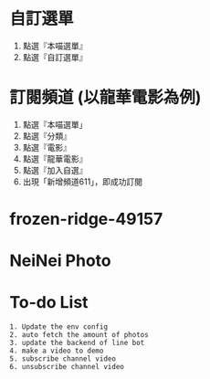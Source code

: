 # 自訂選單

1. 點選『本喵選單』
2. 點選『自訂選單』

# 訂閱頻道 (以龍華電影為例)
1. 點選『本喵選單」
2. 點選『分類』
3. 點選『電影』
4. 點選『龍華電影』
5. 點選『加入自選』
6. 出現「新增頻道611」，即成功訂閱


# frozen-ridge-49157
# NeiNei Photo
# To-do List
	1. Update the env config
	2. auto fetch the amount of photos
	3. update the backend of line bot
	4. make a video to demo
	5. subscribe channel video
	6. unsubscribe channel video
